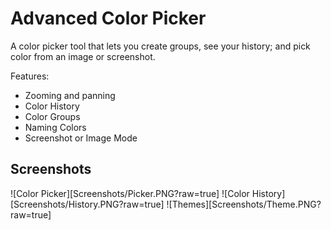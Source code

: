 # Advanced Color Picker
A color picker tool that lets you create groups, see your history; and pick color from an image or screenshot.

Features:
- Zooming and panning
- Color History
- Color Groups
- Naming Colors
- Screenshot or Image Mode

## Screenshots
![Color Picker][Screenshots/Picker.PNG?raw=true]
![Color History][Screenshots/History.PNG?raw=true]
![Themes][Screenshots/Theme.PNG?raw=true]
